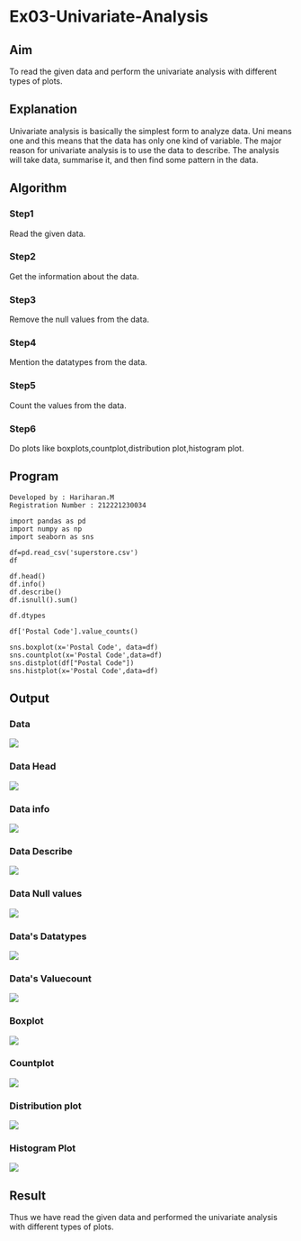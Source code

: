 # Ex03-Univariate-Analysis
## Aim
To read the given data and perform the univariate analysis with different types of plots.

## Explanation
Univariate analysis is basically the simplest form to analyze data. Uni means one and this means that the data has only one kind of variable. The major reason for univariate analysis is to use the data to describe. The analysis will take data, summarise it, and then find some pattern in the data.

## Algorithm
### Step1
Read the given data.

### Step2
Get the information about the data.

### Step3
Remove the null values from the data.

### Step4
Mention the datatypes from the data.

### Step5
Count the values from the data.

### Step6
Do plots like boxplots,countplot,distribution plot,histogram plot.

## Program
```
Developed by : Hariharan.M
Registration Number : 212221230034
```
```
import pandas as pd
import numpy as np
import seaborn as sns

df=pd.read_csv('superstore.csv')
df

df.head()
df.info()
df.describe()
df.isnull().sum()

df.dtypes

df['Postal Code'].value_counts()

sns.boxplot(x='Postal Code', data=df)
sns.countplot(x='Postal Code',data=df)
sns.distplot(df["Postal Code"])
sns.histplot(x='Postal Code',data=df)
```

## Output
### Data 
![](1.png)
### Data Head
![](2.png)
### Data info
![](3.png)
### Data Describe
![](4.png)
### Data Null values
![](5.png)
### Data's Datatypes
![](6.png)
### Data's Valuecount
![](7.png)
### Boxplot
![](8.png)
### Countplot
![](9.png)
### Distribution plot 
![](10.png)
### Histogram Plot
![](11.png)

## Result 
Thus we have read the given data and performed the univariate analysis with different types of plots.
